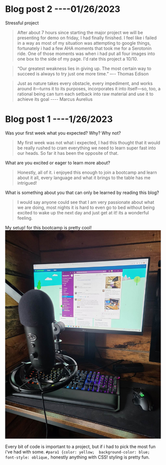 # Blog post 2 ----01/26/2023
Stressful project
>After about 7 hours since starting the major project we will be presenting for demo on friday, I had finally finished. I feel like i failed in a way as most of my situation was attempting to google things, fortunately i had a few AHA moments that took me for a Serotonin ride. One of those moments was when i had put all four images into one box to the side of my page. I'd rate this project a 10/10. 

>“Our greatest weakness lies in giving up. The most certain way to succeed is always to try just one more time.” –-- Thomas Edison

>Just as nature takes every obstacle, every impediment, and works around it—turns it to its purposes, incorporates it into itself—so, too, a rational being can turn each setback into raw material and use it to achieve its goal ---- Marcus Aurelius









# Blog post 1 ----1/26/2023
Was your first week what you expected? Why? Why not?
>My first week was not what i expected, I had this thought that it would be really rushed to cram everything we need to learn super fast into our heads. So far it has been the opposite of that.

What are you excited or eager to learn more about?
>Honestly, all of it. i enjoyed this enough to join a bootcamp and learn about it all, every language and what it brings to the table has me intrigued! 

What is something about you that can only be learned by reading this blog?
>I would say anyone could see that I am very passionate about what we are doing, most nights it is hard to even go to bed without being excited to wake up the next day and just get at it! its a wonderful feeling.

My setup! for this bootcamp is pretty cool!
![setup profile](/img/setup.jpg)

Every bit of code is important to a project, but if i had to pick the most fun i've had with some.
`#para1 {color: yellow;  background-color: blue; font-style: oblique,`
honestly anything with CSS! styling is pretty fun.
